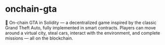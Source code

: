 # onchain-gta
🚗 On-chain GTA in Solidity — a decentralized game inspired by the classic Grand Theft Auto, fully implemented in smart contracts. Players can move around a virtual city, steal cars, interact with the environment, and complete missions — all on the blockchain.

